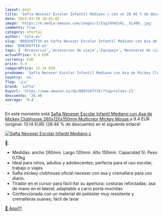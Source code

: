 ```yaml
---
layout: post
title: 'Safta Neceser Escolar Infantil Mediano c con un 28.46 % de descuento'
date: 2021-03-30 18:41:02
image: 'https://m.media-amazon.com/images/I/51gJhhH2skL._SL400_.jpg'
comments: true
category: ofertas
author: 'tole.es'
slug: 'B083V6TY3X-es Safta Neceser Escolar Infantil Mediano con Asa de Mickey...'
sku: 'B083V6TY3X-es'
tags: [ 'Accesorios','Accesorios de viaje','Equipaje','Neceseres de viaje','escolar','safta', ]
actualPrice: 9.4 EUR
currency: EUR
price: 9.4
comparePrice: 13.14 EUR
prodname: 'Safta Neceser Escolar Infantil Mediano con Asa de Mickey Clubhouse  260x120x150mm  Multicolor  Mickey Mouse '
country: 'es'
flag: '🇪🇸'
brand: 'safta'
buyurl: 'https://www.amazon.es/dp/B083V6TY3X/?tag=tolees-21'
descuento: '28.46'
average: '9.4'
---
```


En este momento está [Safta Neceser Escolar Infantil Mediano con Asa de Mickey Clubhouse  260x120x150mm  Multicolor  Mickey Mouse ](https://www.amazon.es/dp/B083V6TY3X/?tag=tolees-21) a 9.4 EUR (original: 13.14 EUR) (28.46 %  de descuento) en el siguiente enlace!

[![Safta Neceser Escolar Infantil Mediano c](https://m.media-amazon.com/images/I/51gJhhH2skL._SL400_.jpg)](https://www.amazon.es/dp/B083V6TY3X/?tag=tolees-21)

🔎:

- Medidas: ancho 260mm. Largo 120mm. Alto 150mm. Capacidad 5l. Peso 0,13kg
- Ideal para niños, adultos y adolescentes; perfecta para el uso escolar, trabajo o viajes
- Safta mickey clubhouse oficial neceser con asa y cremallera para uso diario.
- Tirador en el cursor para fácil itar su apertura; costuras reforzadas; asa de mano en el lateral; adaptable a carro porta mochilas
- Confeccionada con un material de poliéster muy resistente y cremalleras suaves; fácil de lavar

[🛒 Aquí!!!](https://www.amazon.es/dp/B083V6TY3X/?tag=tolees-21)
